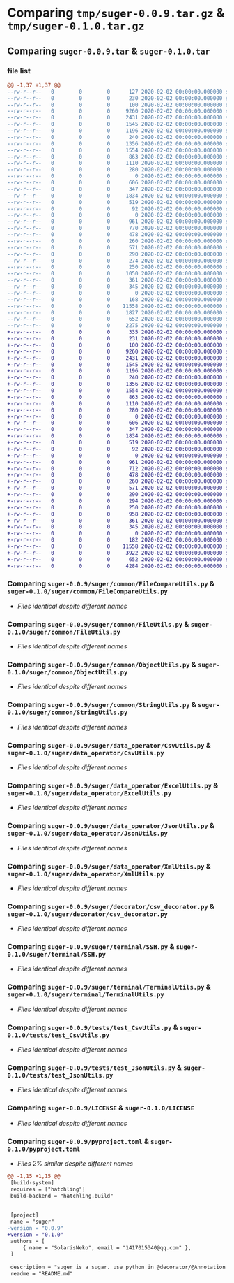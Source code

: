 # Comparing `tmp/suger-0.0.9.tar.gz` & `tmp/suger-0.1.0.tar.gz`

## Comparing `suger-0.0.9.tar` & `suger-0.1.0.tar`

### file list

```diff
@@ -1,37 +1,37 @@
--rw-r--r--   0        0        0      127 2020-02-02 00:00:00.000000 suger-0.0.9/setup.py
--rw-r--r--   0        0        0      230 2020-02-02 00:00:00.000000 suger-0.0.9/upload.sh
--rw-r--r--   0        0        0      100 2020-02-02 00:00:00.000000 suger-0.0.9/suger/__init__.py
--rw-r--r--   0        0        0     9260 2020-02-02 00:00:00.000000 suger-0.0.9/suger/common/FileCompareUtils.py
--rw-r--r--   0        0        0     2431 2020-02-02 00:00:00.000000 suger-0.0.9/suger/common/FileUtils.py
--rw-r--r--   0        0        0     1545 2020-02-02 00:00:00.000000 suger-0.0.9/suger/common/ObjectUtils.py
--rw-r--r--   0        0        0     1196 2020-02-02 00:00:00.000000 suger-0.0.9/suger/common/StringUtils.py
--rw-r--r--   0        0        0      240 2020-02-02 00:00:00.000000 suger-0.0.9/suger/common/__init__.py
--rw-r--r--   0        0        0     1356 2020-02-02 00:00:00.000000 suger-0.0.9/suger/data_operator/CsvUtils.py
--rw-r--r--   0        0        0     1554 2020-02-02 00:00:00.000000 suger-0.0.9/suger/data_operator/ExcelUtils.py
--rw-r--r--   0        0        0      863 2020-02-02 00:00:00.000000 suger-0.0.9/suger/data_operator/JsonUtils.py
--rw-r--r--   0        0        0     1110 2020-02-02 00:00:00.000000 suger-0.0.9/suger/data_operator/XmlUtils.py
--rw-r--r--   0        0        0      280 2020-02-02 00:00:00.000000 suger-0.0.9/suger/data_operator/__init__.py
--rw-r--r--   0        0        0        0 2020-02-02 00:00:00.000000 suger-0.0.9/suger/decorator/__init__.py
--rw-r--r--   0        0        0      606 2020-02-02 00:00:00.000000 suger-0.0.9/suger/decorator/csv_decorator.py
--rw-r--r--   0        0        0      347 2020-02-02 00:00:00.000000 suger-0.0.9/suger/decorator/string_decorator.py
--rw-r--r--   0        0        0     1834 2020-02-02 00:00:00.000000 suger-0.0.9/suger/terminal/SSH.py
--rw-r--r--   0        0        0      519 2020-02-02 00:00:00.000000 suger-0.0.9/suger/terminal/TerminalUtils.py
--rw-r--r--   0        0        0       92 2020-02-02 00:00:00.000000 suger-0.0.9/suger/terminal/__init__.py
--rw-r--r--   0        0        0        0 2020-02-02 00:00:00.000000 suger-0.0.9/tests/__init__.py
--rw-r--r--   0        0        0      961 2020-02-02 00:00:00.000000 suger-0.0.9/tests/test_CsvUtils.py
--rw-r--r--   0        0        0      770 2020-02-02 00:00:00.000000 suger-0.0.9/tests/test_ExcelUtils.py
--rw-r--r--   0        0        0      478 2020-02-02 00:00:00.000000 suger-0.0.9/tests/test_FileCompareUtils.py
--rw-r--r--   0        0        0      260 2020-02-02 00:00:00.000000 suger-0.0.9/tests/test_FileUtils.py
--rw-r--r--   0        0        0      571 2020-02-02 00:00:00.000000 suger-0.0.9/tests/test_JsonUtils.py
--rw-r--r--   0        0        0      290 2020-02-02 00:00:00.000000 suger-0.0.9/tests/test_ObjectUtils.py
--rw-r--r--   0        0        0      274 2020-02-02 00:00:00.000000 suger-0.0.9/tests/test_SSH.py
--rw-r--r--   0        0        0      250 2020-02-02 00:00:00.000000 suger-0.0.9/tests/test_TerminalUtils.py
--rw-r--r--   0        0        0     1050 2020-02-02 00:00:00.000000 suger-0.0.9/tests/test_XmlUtils.py
--rw-r--r--   0        0        0      361 2020-02-02 00:00:00.000000 suger-0.0.9/tests/test_csv_decorator.py
--rw-r--r--   0        0        0      345 2020-02-02 00:00:00.000000 suger-0.0.9/tests/test_string_decorator.py
--rw-r--r--   0        0        0        0 2020-02-02 00:00:00.000000 suger-0.0.9/tests/decorator/__init__.py
--rw-r--r--   0        0        0      168 2020-02-02 00:00:00.000000 suger-0.0.9/.gitignore
--rw-r--r--   0        0        0    11558 2020-02-02 00:00:00.000000 suger-0.0.9/LICENSE
--rw-r--r--   0        0        0     1827 2020-02-02 00:00:00.000000 suger-0.0.9/README.md
--rw-r--r--   0        0        0      652 2020-02-02 00:00:00.000000 suger-0.0.9/pyproject.toml
--rw-r--r--   0        0        0     2275 2020-02-02 00:00:00.000000 suger-0.0.9/PKG-INFO
+-rw-r--r--   0        0        0      335 2020-02-02 00:00:00.000000 suger-0.1.0/setup.py
+-rw-r--r--   0        0        0      231 2020-02-02 00:00:00.000000 suger-0.1.0/upload.sh
+-rw-r--r--   0        0        0      100 2020-02-02 00:00:00.000000 suger-0.1.0/suger/__init__.py
+-rw-r--r--   0        0        0     9260 2020-02-02 00:00:00.000000 suger-0.1.0/suger/common/FileCompareUtils.py
+-rw-r--r--   0        0        0     2431 2020-02-02 00:00:00.000000 suger-0.1.0/suger/common/FileUtils.py
+-rw-r--r--   0        0        0     1545 2020-02-02 00:00:00.000000 suger-0.1.0/suger/common/ObjectUtils.py
+-rw-r--r--   0        0        0     1196 2020-02-02 00:00:00.000000 suger-0.1.0/suger/common/StringUtils.py
+-rw-r--r--   0        0        0      240 2020-02-02 00:00:00.000000 suger-0.1.0/suger/common/__init__.py
+-rw-r--r--   0        0        0     1356 2020-02-02 00:00:00.000000 suger-0.1.0/suger/data_operator/CsvUtils.py
+-rw-r--r--   0        0        0     1554 2020-02-02 00:00:00.000000 suger-0.1.0/suger/data_operator/ExcelUtils.py
+-rw-r--r--   0        0        0      863 2020-02-02 00:00:00.000000 suger-0.1.0/suger/data_operator/JsonUtils.py
+-rw-r--r--   0        0        0     1110 2020-02-02 00:00:00.000000 suger-0.1.0/suger/data_operator/XmlUtils.py
+-rw-r--r--   0        0        0      280 2020-02-02 00:00:00.000000 suger-0.1.0/suger/data_operator/__init__.py
+-rw-r--r--   0        0        0        0 2020-02-02 00:00:00.000000 suger-0.1.0/suger/decorator/__init__.py
+-rw-r--r--   0        0        0      606 2020-02-02 00:00:00.000000 suger-0.1.0/suger/decorator/csv_decorator.py
+-rw-r--r--   0        0        0      347 2020-02-02 00:00:00.000000 suger-0.1.0/suger/decorator/string_decorator.py
+-rw-r--r--   0        0        0     1834 2020-02-02 00:00:00.000000 suger-0.1.0/suger/terminal/SSH.py
+-rw-r--r--   0        0        0      519 2020-02-02 00:00:00.000000 suger-0.1.0/suger/terminal/TerminalUtils.py
+-rw-r--r--   0        0        0       92 2020-02-02 00:00:00.000000 suger-0.1.0/suger/terminal/__init__.py
+-rw-r--r--   0        0        0        0 2020-02-02 00:00:00.000000 suger-0.1.0/tests/__init__.py
+-rw-r--r--   0        0        0      961 2020-02-02 00:00:00.000000 suger-0.1.0/tests/test_CsvUtils.py
+-rw-r--r--   0        0        0      712 2020-02-02 00:00:00.000000 suger-0.1.0/tests/test_ExcelUtils.py
+-rw-r--r--   0        0        0      478 2020-02-02 00:00:00.000000 suger-0.1.0/tests/test_FileCompareUtils.py
+-rw-r--r--   0        0        0      260 2020-02-02 00:00:00.000000 suger-0.1.0/tests/test_FileUtils.py
+-rw-r--r--   0        0        0      571 2020-02-02 00:00:00.000000 suger-0.1.0/tests/test_JsonUtils.py
+-rw-r--r--   0        0        0      290 2020-02-02 00:00:00.000000 suger-0.1.0/tests/test_ObjectUtils.py
+-rw-r--r--   0        0        0      294 2020-02-02 00:00:00.000000 suger-0.1.0/tests/test_SSH.py
+-rw-r--r--   0        0        0      250 2020-02-02 00:00:00.000000 suger-0.1.0/tests/test_TerminalUtils.py
+-rw-r--r--   0        0        0      958 2020-02-02 00:00:00.000000 suger-0.1.0/tests/test_XmlUtils.py
+-rw-r--r--   0        0        0      361 2020-02-02 00:00:00.000000 suger-0.1.0/tests/test_csv_decorator.py
+-rw-r--r--   0        0        0      345 2020-02-02 00:00:00.000000 suger-0.1.0/tests/test_string_decorator.py
+-rw-r--r--   0        0        0        0 2020-02-02 00:00:00.000000 suger-0.1.0/tests/decorator/__init__.py
+-rw-r--r--   0        0        0      182 2020-02-02 00:00:00.000000 suger-0.1.0/.gitignore
+-rw-r--r--   0        0        0    11558 2020-02-02 00:00:00.000000 suger-0.1.0/LICENSE
+-rw-r--r--   0        0        0     3922 2020-02-02 00:00:00.000000 suger-0.1.0/README.md
+-rw-r--r--   0        0        0      652 2020-02-02 00:00:00.000000 suger-0.1.0/pyproject.toml
+-rw-r--r--   0        0        0     4284 2020-02-02 00:00:00.000000 suger-0.1.0/PKG-INFO
```

### Comparing `suger-0.0.9/suger/common/FileCompareUtils.py` & `suger-0.1.0/suger/common/FileCompareUtils.py`

 * *Files identical despite different names*

### Comparing `suger-0.0.9/suger/common/FileUtils.py` & `suger-0.1.0/suger/common/FileUtils.py`

 * *Files identical despite different names*

### Comparing `suger-0.0.9/suger/common/ObjectUtils.py` & `suger-0.1.0/suger/common/ObjectUtils.py`

 * *Files identical despite different names*

### Comparing `suger-0.0.9/suger/common/StringUtils.py` & `suger-0.1.0/suger/common/StringUtils.py`

 * *Files identical despite different names*

### Comparing `suger-0.0.9/suger/data_operator/CsvUtils.py` & `suger-0.1.0/suger/data_operator/CsvUtils.py`

 * *Files identical despite different names*

### Comparing `suger-0.0.9/suger/data_operator/ExcelUtils.py` & `suger-0.1.0/suger/data_operator/ExcelUtils.py`

 * *Files identical despite different names*

### Comparing `suger-0.0.9/suger/data_operator/JsonUtils.py` & `suger-0.1.0/suger/data_operator/JsonUtils.py`

 * *Files identical despite different names*

### Comparing `suger-0.0.9/suger/data_operator/XmlUtils.py` & `suger-0.1.0/suger/data_operator/XmlUtils.py`

 * *Files identical despite different names*

### Comparing `suger-0.0.9/suger/decorator/csv_decorator.py` & `suger-0.1.0/suger/decorator/csv_decorator.py`

 * *Files identical despite different names*

### Comparing `suger-0.0.9/suger/terminal/SSH.py` & `suger-0.1.0/suger/terminal/SSH.py`

 * *Files identical despite different names*

### Comparing `suger-0.0.9/suger/terminal/TerminalUtils.py` & `suger-0.1.0/suger/terminal/TerminalUtils.py`

 * *Files identical despite different names*

### Comparing `suger-0.0.9/tests/test_CsvUtils.py` & `suger-0.1.0/tests/test_CsvUtils.py`

 * *Files identical despite different names*

### Comparing `suger-0.0.9/tests/test_JsonUtils.py` & `suger-0.1.0/tests/test_JsonUtils.py`

 * *Files identical despite different names*

### Comparing `suger-0.0.9/LICENSE` & `suger-0.1.0/LICENSE`

 * *Files identical despite different names*

### Comparing `suger-0.0.9/pyproject.toml` & `suger-0.1.0/pyproject.toml`

 * *Files 2% similar despite different names*

```diff
@@ -1,15 +1,15 @@
 [build-system]
 requires = ["hatchling"]
 build-backend = "hatchling.build"
 
 
 [project]
 name = "suger"
-version = "0.0.9"
+version = "0.1.0"
 authors = [
     { name = "SolarisNeko", email = "1417015340@qq.com" },
 ]
 
 description = "suger is a sugar. use python in @decorator/@Annotation like other languages~"
 readme = "README.md"
```

